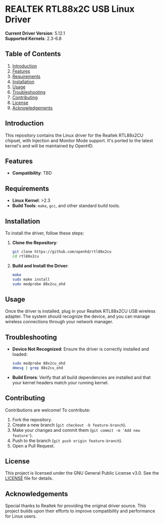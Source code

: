 # REALTEK RTL88x2C USB Linux Driver

**Current Driver Version**: 5.12.1  
**Supported Kernels**: 2.3-6.8

## Table of Contents
1. [Introduction](#introduction)
2. [Features](#features)
3. [Requirements](#requirements)
4. [Installation](#installation)
5. [Usage](#usage)
6. [Troubleshooting](#troubleshooting)
7. [Contributing](#contributing)
8. [License](#license)
9. [Acknowledgements](#acknowledgements)

## Introduction
This repository contains the Linux driver for the Realtek RTL88x2CU chipset, with Injection and Monitor Mode support.
It's ported to the latest kernel's and will be maintained by OpenHD.

## Features
- **Compatibility**: TBD


## Requirements
- **Linux Kernel**: >2.3
- **Build Tools**: `make`, `gcc`, and other standard build tools.

## Installation
To install the driver, follow these steps:

1. **Clone the Repository**:
    ```bash
    git clone https://github.com/openhd/rtl88x2cu
    cd rtl88x2cu
    ```

2. **Build and Install the Driver**:
    ```bash
    make
    sudo make install
    sudo modprobe 88x2cu_ohd
    ```

## Usage
Once the driver is installed, plug in your Realtek RTL88x2CU USB wireless adapter. The system should recognize the device, and you can manage wireless connections through your network manager.

## Troubleshooting
- **Device Not Recognized**: Ensure the driver is correctly installed and loaded:
    ```bash
    sudo modprobe 88x2cu_ohd
    dmesg | grep 88x2cu_ohd
    ```
- **Build Errors**: Verify that all build dependencies are installed and that your kernel headers match your running kernel.

## Contributing
Contributions are welcome! To contribute:

1. Fork the repository.
2. Create a new branch (`git checkout -b feature-branch`).
3. Make your changes and commit them (`git commit -m 'Add new feature'`).
4. Push to the branch (`git push origin feature-branch`).
5. Open a Pull Request.

## License
This project is licensed under the GNU General Public License v3.0. See the [LICENSE](LICENSE) file for details.

## Acknowledgements
Special thanks to Realtek for providing the original driver source. This project builds upon their efforts to improve compatibility and performance for Linux users.
